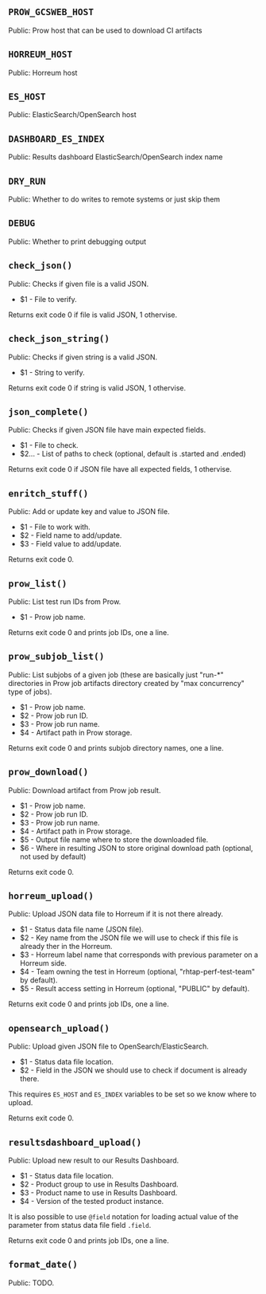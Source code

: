 `PROW_GCSWEB_HOST`
------------------

Public: Prow host that can be used to download CI artifacts


`HORREUM_HOST`
--------------

Public: Horreum host


`ES_HOST`
---------

Public: ElasticSearch/OpenSearch host


`DASHBOARD_ES_INDEX`
--------------------

Public: Results dashboard ElasticSearch/OpenSearch index name


`DRY_RUN`
---------

Public: Whether to do writes to remote systems or just skip them


`DEBUG`
-------

Public: Whether to print debugging output


`check_json()`
--------------

Public: Checks if given file is a valid JSON.

* $1 - File to verify.

Returns exit code 0 if file is valid JSON, 1 othervise.


`check_json_string()`
---------------------

Public: Checks if given string is a valid JSON.

* $1 - String to verify.

Returns exit code 0 if string is valid JSON, 1 othervise.


`json_complete()`
-----------------

Public: Checks if given JSON file have main expected fields.

* $1 - File to check.
* $2... - List of paths to check (optional, default is .started and .ended)

Returns exit code 0 if JSON file have all expected fields, 1 othervise.


`enritch_stuff()`
-----------------

Public: Add or update key and value to JSON file.

* $1 - File to work with.
* $2 - Field name to add/update.
* $3 - Field value to add/update.

Returns exit code 0.


`prow_list()`
-------------

Public: List test run IDs from Prow.

* $1 - Prow job name.

Returns exit code 0 and prints job IDs, one a line.


`prow_subjob_list()`
--------------------

Public: List subjobs of a given job (these are basically just "run-*" directories in Prow job artifacts directory created by "max concurrency" type of jobs).

* $1 - Prow job name.
* $2 - Prow job run ID.
* $3 - Prow job run name.
* $4 - Artifact path in Prow storage.

Returns exit code 0 and prints subjob directory names, one a line.


`prow_download()`
-----------------

Public: Download artifact from Prow job result.

* $1 - Prow job name.
* $2 - Prow job run ID.
* $3 - Prow job run name.
* $4 - Artifact path in Prow storage.
* $5 - Output file name where to store the downloaded file.
* $6 - Where in resulting JSON to store original download path (optional, not used by default)

Returns exit code 0.


`horreum_upload()`
------------------

Public: Upload JSON data file to Horreum if it is not there already.

* $1 - Status data file name (JSON file).
* $2 - Key name from the JSON file we will use to check if this file is already ther in the Horreum.
* $3 - Horreum label name that corresponds with previous parameter on a Horreum side.
* $4 - Team owning the test in Horreum (optional, "rhtap-perf-test-team" by default).
* $5 - Result access setting in Horreum (optional, "PUBLIC" by default).

Returns exit code 0 and prints job IDs, one a line.


`opensearch_upload()`
---------------------

Public: Upload given JSON file to OpenSearch/ElasticSearch.

* $1 - Status data file location.
* $2 - Field in the JSON we should use to check if document is already there.

This requires `ES_HOST` and `ES_INDEX` variables to be set so we know where to upload.

Returns exit code 0.


`resultsdashboard_upload()`
---------------------------

Public: Upload new result to our Results Dashboard.

* $1 - Status data file location.
* $2 - Product group to use in Results Dashboard.
* $3 - Product name to use in Results Dashboard.
* $4 - Version of the tested product instance.

It is also possible to use `@field` notation for loading actual value of the parameter from status data file field `.field`.

Returns exit code 0 and prints job IDs, one a line.


`format_date()`
---------------

Public: TODO.


